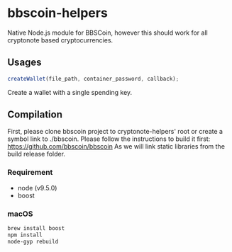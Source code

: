 # bbscoin-helpers

Native Node.js module for BBSCoin, however this should work for all cryptonote based cryptocurrencies.

## Usages

```javascript
createWallet(file_path, container_password, callback);
```
Create a wallet with a single spending key.


## Compilation

First, please clone bbscoin project to cryptonote-helpers' root or create a symbol link to ./bbscoin.
Please follow the instructions to build it first: https://github.com/bbscoin/bbscoin 
As we will link static libraries from the build release folder.


### Requirement

- node (v9.5.0)
- boost

### macOS

```bash
brew install boost
npm install
node-gyp rebuild
```